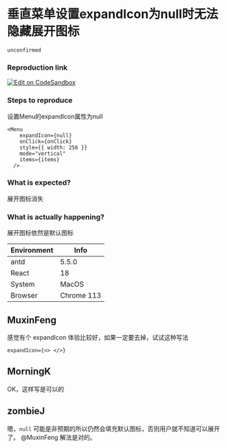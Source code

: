 # 垂直菜单设置expandIcon为null时无法隐藏展开图标

`unconfirmed`

### Reproduction link

[![Edit on CodeSandbox](https://codesandbox.io/static/img/play-codesandbox.svg)](https://codesandbox.io/s/chui-zhi-cai-dan-antd-5-5-0-forked-dwi7zm?file=/demo.tsx)

### Steps to reproduce

设置Menu的expandIcon属性为null

```
<Menu
    expandIcon={null}
    onClick={onClick}
    style={{ width: 256 }}
    mode="vertical"
    items={items}
  />
```

### What is expected?

展开图标消失

### What is actually happening?

展开图标依然是默认图标

| Environment | Info       |
| ----------- | ---------- |
| antd        | 5.5.0      |
| React       | 18         |
| System      | MacOS      |
| Browser     | Chrome 113 |

<!-- generated by ant-design-issue-helper. DO NOT REMOVE -->

## MuxinFeng

感觉有个 expandIcon 体验比较好，如果一定要去掉，试试这种写法

```
expandIcon={<> </>}
```

## MorningK

>

OK，这样写是可以的

## zombieJ

嗯，`null` 可能是非预期的所以仍然会填充默认图标，否则用户就不知道可以展开了。 @MuxinFeng 解法是对的。
